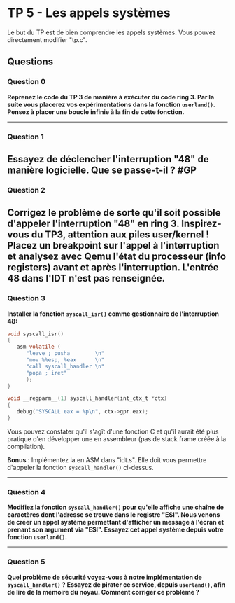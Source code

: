 # TP 5 - Les appels systèmes

Le but du TP est de bien comprendre les appels systèmes. Vous pouvez directement modifier "tp.c".

## Questions

### Question 0

**Reprenez le code du TP 3 de manière à exécuter du code ring 3. Par la suite vous placerez vos expérimentations dans la fonction `userland()`. Pensez à placer une boucle infinie à la fin de cette fonction.**

---

### Question 1

**Essayez de déclencher l'interruption "48" de manière logicielle. Que se passe-t-il ?**
#GP
---

### Question 2

**Corrigez le problème de sorte qu'il soit possible d'appeler l'interruption "48" en ring 3. Inspirez-vous du TP3, attention aux piles user/kernel ! Placez un breakpoint sur l'appel à l'interruption et analysez avec Qemu l'état du processeur (info registers) avant et après l'interruption.**
L'entrée 48 dans l'IDT n'est pas renseignée.
---

### Question 3

**Installer la fonction `syscall_isr()` comme gestionnaire de l'interruption 48:**

```c
void syscall_isr()
{
   asm volatile (
      "leave ; pusha        \n"
      "mov %%esp, %eax      \n"
      "call syscall_handler \n"
      "popa ; iret"
      );
}

void __regparm__(1) syscall_handler(int_ctx_t *ctx)
{
   debug("SYSCALL eax = %p\n", ctx->gpr.eax);
}
```

Vous pouvez constater qu'il s'agît d'une fonction C et qu'il aurait été plus pratique d'en développer une en assembleur (pas de stack frame créée à la compilation).

**Bonus** : Implémentez la en ASM dans "idt.s". Elle doit vous permettre d'appeler la fonction `syscall_handler()` ci-dessus.

---

### Question 4

**Modifiez la fonction `syscall_handler()` pour qu'elle affiche une chaîne de caractères dont l'adresse se trouve dans le registre "ESI". Nous venons de créer un appel système permettant d'afficher un message à l'écran et prenant son argument via "ESI". Essayez cet appel système depuis votre fonction `userland()`.**

---

### Question 5

**Quel problème de sécurité voyez-vous à notre implémentation de `syscall_handler()` ? Essayez de pirater ce service, depuis `userland()`, afin de lire de la mémoire du noyau. Comment corriger ce problème ?**
